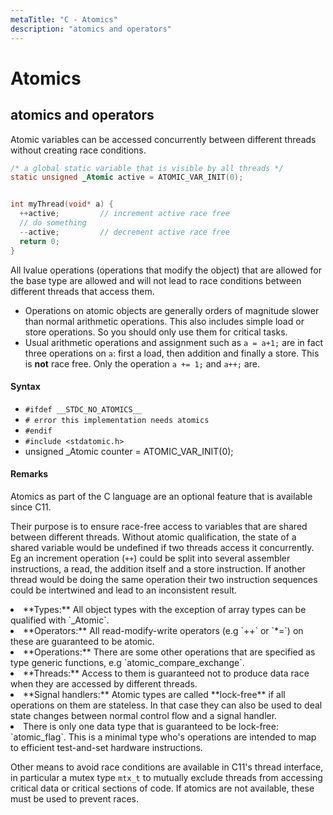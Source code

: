 ```yaml
---
metaTitle: "C - Atomics"
description: "atomics and operators"
---
```


# Atomics



## atomics and operators


Atomic variables can be accessed concurrently between different threads without creating race conditions.

```c
/* a global static variable that is visible by all threads */
static unsigned _Atomic active = ATOMIC_VAR_INIT(0);


int myThread(void* a) {
  ++active;         // increment active race free
  // do something
  --active;         // decrement active race free
  return 0;
}

```

All lvalue operations (operations that modify the object) that are allowed for the base type are allowed and will not lead to race conditions between different threads that access them.

- Operations on atomic objects are generally orders of magnitude slower than normal arithmetic operations. This also includes simple load or store operations. So you should only use them for critical tasks.
- Usual arithmetic operations and assignment such as `a = a+1;` are in fact three operations on `a`: first a load, then addition and finally a store. This is **not** race free. Only the operation `a += 1;` and `a++;` are.



#### Syntax


- `#ifdef __STDC_NO_ATOMICS__`
- `# error this implementation needs atomics`
- `#endif`
- `#include <stdatomic.h>`
- unsigned _Atomic counter = ATOMIC_VAR_INIT(0);



#### Remarks


Atomics as part of the C language are an optional feature that is available since C11.

Their purpose is to ensure race-free access to variables that are shared between different threads. Without atomic qualification, the state of a shared variable would be undefined if two threads access it concurrently. Eg an increment operation (`++`) could be split into several assembler instructions, a read, the addition itself and a store instruction. If another thread would be doing the same operation their two instruction sequences could be intertwined and lead to an inconsistent result.

<li>
**Types:** All object types with the exception of array types can be qualified with `_Atomic`.
</li>
<li>
**Operators:** All read-modify-write operators (e.g `++` or `*=`) on these are guaranteed to be atomic.
</li>
<li>
**Operations:** There are some other operations that are specified as type generic functions, e.g `atomic_compare_exchange`.
</li>
<li>
**Threads:** Access to them is guaranteed not to produce data race when they are accessed by different threads.
</li>
<li>
**Signal handlers:** Atomic types are called **lock-free** if all operations on them are stateless. In that case they can also be used to deal state changes between normal control flow and a signal handler.
</li>
<li>
There is only one data type that is guaranteed to be lock-free: `atomic_flag`. This is a minimal type who's operations are intended to map to efficient test-and-set hardware instructions.
</li>

Other means to avoid race conditions are available in C11's thread interface, in particular a mutex type `mtx_t` to mutually exclude threads from accessing critical data or critical sections of code. If atomics are not available, these must be used to prevent races.

